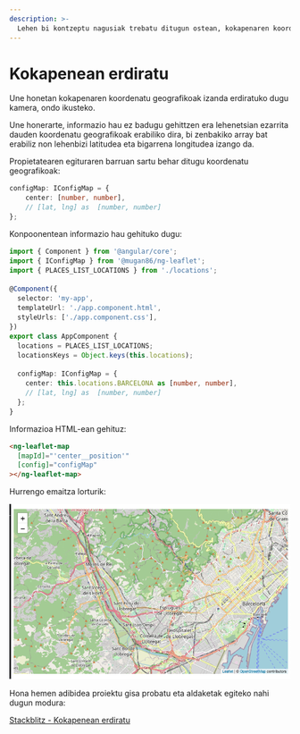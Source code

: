 ```yaml
---
description: >-
  Lehen bi kontzeptu nagusiak trebatu ditugun ostean, kokapenaren koordenatuak zehaztuko ditugu mapan zehazteko
---
```


# Kokapenean erdiratu

Une honetan kokapenaren koordenatu geografikoak izanda erdiratuko dugu kamera, ondo ikusteko.

Une honerarte, informazio hau ez badugu gehittzen era lehenetsian ezarrita dauden koordenatu geografikoak erabiliko dira, bi zenbakiko array bat erabiliz non lehenbizi latitudea eta bigarrena longitudea izango da.

Propietatearen egituraren barruan sartu behar ditugu koordenatu geografikoak:

```typescript
configMap: IConfigMap = {
    center: [number, number],
    // [lat, lng] as  [number, number]
};
```

Konpoonentean informazio hau gehituko dugu:

```typescript
import { Component } from '@angular/core';
import { IConfigMap } from '@mugan86/ng-leaflet';
import { PLACES_LIST_LOCATIONS } from './locations';

@Component({
  selector: 'my-app',
  templateUrl: './app.component.html',
  styleUrls: ['./app.component.css'],
})
export class AppComponent {
  locations = PLACES_LIST_LOCATIONS;
  locationsKeys = Object.keys(this.locations);

  configMap: IConfigMap = {
    center: this.locations.BARCELONA as [number, number],
    // [lat, lng] as  [number, number]
  };
}
```

Informazioa HTML-ean gehituz:

```html
<ng-leaflet-map
  [mapId]="'center__position'"
  [config]="configMap"
></ng-leaflet-map>
```

Hurrengo emaitza lorturik:

![Mapa erdian](https://raw.githubusercontent.com/mugan86/i18n-ng-leaflet-doc/master/.gitbook/assets/02-mapa-center.png)

Hona hemen adibidea proiektu gisa probatu eta aldaketak egiteko nahi dugun modura:

[Stackblitz - Kokapenean erdiratu](https://stackblitz.com/edit/angular-leaflet-map-basic-set-center-position?embed=1&file=src/app/app.component.ts&theme=dark)

